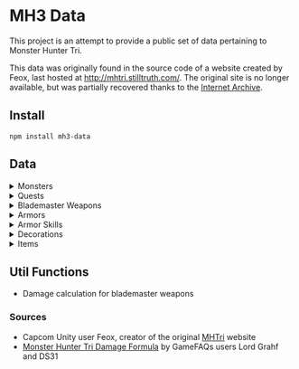 # MH3 Data

This project is an attempt to provide a public set of data pertaining to Monster Hunter Tri.

This data was originally found in the source code of a website created by Feox, last hosted at http://mhtri.stilltruth.com/.
The original site is no longer available, but was partially recovered thanks to the [Internet Archive](http://web.archive.org/).

## Install

`npm install mh3-data`

## Data

<details>
  <summary>Monsters</summary>
  
  - Hitzones
  - Status tolerances
  - Carve item results
  - Breakable parts & item results
  - Capture item results
  - Shiny item drops
</details>

<details>
  <summary>Quests</summary>

- Moga Village (Offline) & Loc Lac City (Online)
  - Offline Arena quests
  - Partial set of Online Arena & Event quests
- Organized by quest type (eg; gathering, hunt, capture, repel, etc)
- Success requirement (eg; gather 5 mushrooms, capture Great Jaggi, etc)
- Location (eg; Deserted Island, Flooded Forest, etc)
- Zenny reward
- HRP reward
- Secondary item rewards
- Bosses that can spawn in each quest
</details>

<details>
  <summary>Blademaster Weapons</summary>

- Raw
- Element
- Affinity
- Slots
- Sharpness (including Sharpness+1)
- Materials required to craft/upgrade
- Upgrade path
- Awaken-able
</details>

<details>
  <summary>Armors</summary>

- Defense
- Resistances,
- Slots
- Skill points
</details>

<details>
  <summary>Armor Skills</summary>

- Skill trees
- Armor skills
  - Point threshold
  - Description
- Categorized by A, B, C skill groups
</details>

<details>
  <summary>Decorations</summary>

- Slots
- Skill points
</details>

<details>
  <summary>Items</summary>

- Names

</details>

## Util Functions

- Damage calculation for blademaster weapons

### Sources

- Capcom Unity user Feox, creator of the original [MHTri](http://mhtri.stilltruth.com/) website
- [Monster Hunter Tri Damage Formula](https://gamefaqs.gamespot.com/wii/943655-monster-hunter-tri/faqs/59207) by GameFAQs users Lord Grahf and DS31
